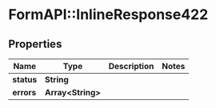# FormAPI::InlineResponse422

## Properties
Name | Type | Description | Notes
------------ | ------------- | ------------- | -------------
**status** | **String** |  |
**errors** | **Array&lt;String&gt;** |  |



